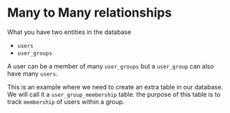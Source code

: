 # Many to Many relationships

What you have two entities in the database

- `users`
- `user_groups`

A user can be a member of many `user_groups` but a `user_group` can also have many `users`.

This is an example where we need to create an extra table in our database. We will call it a `user_group_membership` table. the purpose of this table is to track `membership` of users within a group.
